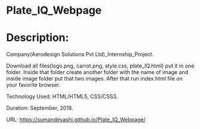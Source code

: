 # Plate_IQ_Webpage
# Description:


Company(Aerodesign Solutions Pvt Ltd)_Internship_Project.

Download all files(logo.png, carrot.png, style.css, plate_IQ.html) put it in one folder.
Inside that folder create another folder with the name of image and inside image folder put that two images.
After that run index.html file on your favorite browser. 

Technology Used: HTML/HTML5, CSS/CSS3.

Duration: September, 2018.

URL: https://sumandeyashi.github.io/Plate_IQ_Webpage/
